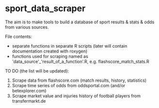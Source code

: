 # sport_data_scraper
The aim is to make tools to build a database of sport results &amp; stats &amp; odds from various sources.

File contents:
- separate functions in separate R scripts (later will contain documentation created with roxygen)
- functions used for scraping named as 'data_source'_'result_of_a_function'.R, e.g. flashscore_match_stats.R

TO DO (the list will be updated):
1. Scrape data from flashscore.com (match results, history, statistics)
2. Scrape time series of odds from oddsportal.com (and/or betexplorer.com)
3. Scrape market value and injuries history of football players from transfermarkt.de
